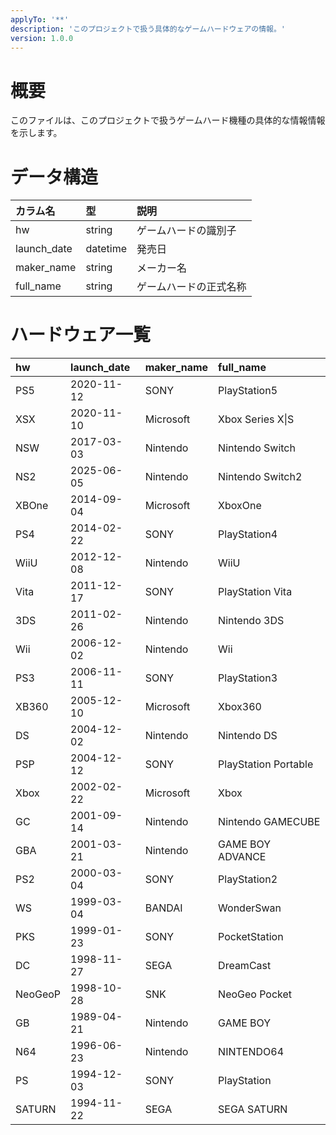 ```yaml
---
applyTo: '**'
description: 'このプロジェクトで扱う具体的なゲームハードウェアの情報。'
version: 1.0.0
---
```

# 概要

このファイルは、このプロジェクトで扱うゲームハード機種の具体的な情報情報を示します。

# データ構造


| カラム名 | 型 | 説明 |
|:---|:---|:---|
| hw | string | ゲームハードの識別子 |
| launch_date | datetime | 発売日 |
| maker_name | string | メーカー名 |
| full_name | string | ゲームハードの正式名称 |

# ハードウェア一覧

| hw | launch_date | maker_name | full_name |
|:---|:---|:---|:---|
| PS5 | 2020-11-12 | SONY | PlayStation5 |
| XSX | 2020-11-10 | Microsoft | Xbox Series X\|S |
| NSW | 2017-03-03 | Nintendo | Nintendo Switch |
| NS2 | 2025-06-05 | Nintendo | Nintendo Switch2 |
| XBOne | 2014-09-04 | Microsoft | XboxOne |
| PS4 | 2014-02-22 | SONY | PlayStation4 |
| WiiU | 2012-12-08 | Nintendo | WiiU |
| Vita | 2011-12-17 | SONY | PlayStation Vita |
| 3DS | 2011-02-26 | Nintendo | Nintendo 3DS |
| Wii | 2006-12-02 | Nintendo | Wii |
| PS3 | 2006-11-11 | SONY | PlayStation3 |
| XB360 | 2005-12-10 | Microsoft | Xbox360 |
| DS | 2004-12-02 | Nintendo | Nintendo DS |
| PSP | 2004-12-12 | SONY | PlayStation Portable |
| Xbox | 2002-02-22 | Microsoft | Xbox |
| GC | 2001-09-14 | Nintendo | Nintendo GAMECUBE |
| GBA | 2001-03-21 | Nintendo | GAME BOY ADVANCE |
| PS2 | 2000-03-04 | SONY | PlayStation2 |
| WS | 1999-03-04 | BANDAI | WonderSwan |
| PKS | 1999-01-23 | SONY | PocketStation |
| DC | 1998-11-27 | SEGA | DreamCast |
| NeoGeoP | 1998-10-28 | SNK | NeoGeo Pocket |
| GB | 1989-04-21 | Nintendo | GAME BOY |
| N64 | 1996-06-23 | Nintendo | NINTENDO64 |
| PS | 1994-12-03 | SONY | PlayStation |
| SATURN | 1994-11-22 | SEGA | SEGA SATURN |

